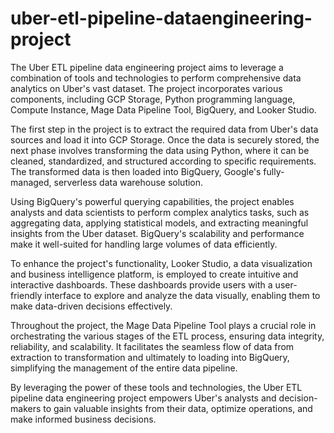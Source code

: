 # uber-etl-pipeline-dataengineering-project
The Uber ETL pipeline data engineering project aims to leverage a combination of tools and technologies to perform comprehensive data analytics on Uber's vast dataset. The project incorporates various components, including GCP Storage, Python programming language, Compute Instance, Mage Data Pipeline Tool, BigQuery, and Looker Studio.

The first step in the project is to extract the required data from Uber's data sources and load it into GCP Storage. Once the data is securely stored, the next phase involves transforming the data using Python, where it can be cleaned, standardized, and structured according to specific requirements. The transformed data is then loaded into BigQuery, Google's fully-managed, serverless data warehouse solution.

Using BigQuery's powerful querying capabilities, the project enables analysts and data scientists to perform complex analytics tasks, such as aggregating data, applying statistical models, and extracting meaningful insights from the Uber dataset. BigQuery's scalability and performance make it well-suited for handling large volumes of data efficiently.

To enhance the project's functionality, Looker Studio, a data visualization and business intelligence platform, is employed to create intuitive and interactive dashboards. These dashboards provide users with a user-friendly interface to explore and analyze the data visually, enabling them to make data-driven decisions effectively.

Throughout the project, the Mage Data Pipeline Tool plays a crucial role in orchestrating the various stages of the ETL process, ensuring data integrity, reliability, and scalability. It facilitates the seamless flow of data from extraction to transformation and ultimately to loading into BigQuery, simplifying the management of the entire data pipeline.

By leveraging the power of these tools and technologies, the Uber ETL pipeline data engineering project empowers Uber's analysts and decision-makers to gain valuable insights from their data, optimize operations, and make informed business decisions.
